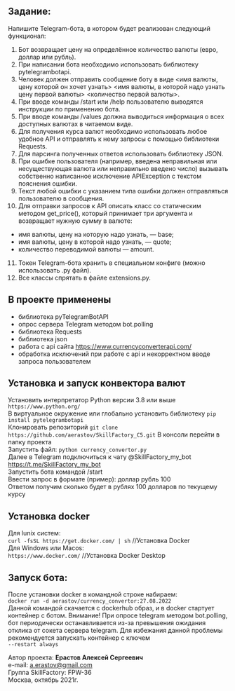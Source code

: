 ## Задание:
Напишите Telegram-бота, в котором будет реализован следующий функционал:

1. Бот возвращает цену на определённое количество валюты (евро, доллар или рубль). 
2. При написании бота необходимо использовать библиотеку pytelegrambotapi. 
3. Человек должен отправить сообщение боту в виде <имя валюты, цену которой он хочет узнать> <имя валюты, в которой надо узнать цену первой валюты> <количество первой валюты>. 
4. При вводе команды /start или /help пользователю выводятся инструкции по применению бота. 
5. При вводе команды /values должна выводиться информация о всех доступных валютах в читаемом виде. 
6. Для получения курса валют необходимо использовать любое удобное API и отправлять к нему запросы с помощью библиотеки Requests. 
7. Для парсинга полученных ответов использовать библиотеку JSON. 
8. При ошибке пользователя (например, введена неправильная или несуществующая валюта или неправильно введено число) вызывать собственно написанное исключение APIException с текстом пояснения ошибки. 
9. Текст любой ошибки с указанием типа ошибки должен отправляться пользователю в сообщения. 
10. Для отправки запросов к API описать класс со статическим методом get_price(), который принимает три аргумента и возвращает нужную сумму в валюте:
- имя валюты, цену на которую надо узнать, — base;
- имя валюты, цену в которой надо узнать, — quote; 
- количество переводимой валюты — amount.
11. Токен Telegram-бота хранить в специальном конфиге (можно использовать .py файл). 
12. Все классы спрятать в файле extensions.py.

## В проекте применены
- библиотека pyTelegramBotAPI
- опрос сервера Telegram методом bot.polling
- библиотека Requests
- библиотека json
- работа с api сайта https://www.currencyconverterapi.com/
- обработка исключений при работе с api и некорректном вводе запроса пользователем


## Установка и запуск конвектора валют
Установить интерпретатор Python версии 3.8 или выше `https://www.python.org/`  
В виртуальное окружение или глобально установить библиотеку `pip install pytelegrambotapi`  
Клонировать репозиторий `git clone https://github.com/aerastov/SkillFactory_C5.git`
В консоли перейти в папку проекта  
Запустить файл: `python currency_convertor.py`  
Далее в Telegram подключиться к чату @SkillFactory_my_bot  
https://t.me/SkillFactory_my_bot  
Запустить бота командой /start  
Ввести запрос в формате (пример): доллар рубль 100  
Ответом получим сколько будет в рублях 100 долларов по текущему курсу  

## Установка docker
Для lunix систем:   
```curl -fsSL https://get.docker.com/ | sh``` //Установка Docker  
Для Windows или Macos:  
```https://www.docker.com/``` //Установка Docker Desktop
## Запуск бота:
После установки docker в командной строке набираем:  
```docker run -d aerastov/currency_convertor:27.08.2022```  
Данной командой скачается с dockerhub образ, и в docker стартует контейнер с ботом.
Внимание! При опросе telegram методом bot.polling, бот периодически останавливается из-за превышения ожидания отклика от 
сокета сервера telegram. Для избежания данной проблемы рекомендуется запускать контейнер с ключем   
```--restart always```



Автор проекта: **Ерастов Алексей Сергеевич**  
e-mail: a.erastov@gmail.com  
Группа SkillFactory: FPW-36  
Москва, октябрь 2021г.

 
